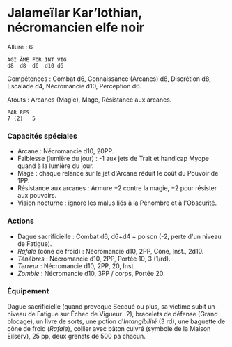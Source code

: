 # Jalameïlar Kar’lothian, nécromancien elfe noir

Allure : 6

	AGI	ÂME	FOR	INT	VIG
	d8	d8	d6	d10	d6

Compétences : Combat d6, Connaissance (Arcanes) d8, Discrétion d8, Escalade d4, Nécromancie d10, Perception d6.

Atouts : Arcanes (Magie), Mage, Résistance aux arcanes.

	PAR	RES
	7 (2)	5

### Capacités spéciales
- Arcane : Nécromancie d10, 20PP.
- Faiblesse (lumière du jour) : -1 aux jets de Trait et handicap Myope quand à la lumière du jour.
- Mage : chaque relance sur le jet d'Arcane réduit le coût du Pouvoir de 1PP.
- Résistance aux arcanes : Armure +2 contre la magie, +2 pour résister aux pouvoirs.
- Vision nocturne : ignore les malus liés à la Pénombre et à l'Obscurité.

### Actions
- Dague sacrificielle : Combat d6, d6+d4 + poison (-2, perte d'un niveau de Fatigue).
- _Rafale_ (cône de froid) : Nécromancie d10, 2PP, Cône, Inst., 2d10.
- _Ténèbres_ : Nécromancie d10, 2PP, Portée 10, 3 (1/rd).
- _Terreur_ : Nécromancie d10, 2PP, 20, Inst.
- _Zombie_ : Nécromancie d10, 3PP / corps, Portée 20.

### Équipement
Dague sacrificielle (quand provoque Secoué ou plus, sa victime subit un niveau de Fatigue sur Échec de Vigueur -2), bracelets de défense (Grand blocage), un livre de sorts, une potion d'_Intangibilité_ (3 rd), une baguette de cône de froid (_Rafale_), collier avec bâton cuivré (symbole de la Maison Eilserv), 25 pp, deux grenats de 500 pa chacun.
